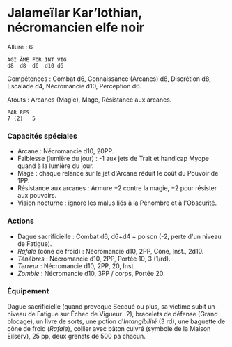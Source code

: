 # Jalameïlar Kar’lothian, nécromancien elfe noir

Allure : 6

	AGI	ÂME	FOR	INT	VIG
	d8	d8	d6	d10	d6

Compétences : Combat d6, Connaissance (Arcanes) d8, Discrétion d8, Escalade d4, Nécromancie d10, Perception d6.

Atouts : Arcanes (Magie), Mage, Résistance aux arcanes.

	PAR	RES
	7 (2)	5

### Capacités spéciales
- Arcane : Nécromancie d10, 20PP.
- Faiblesse (lumière du jour) : -1 aux jets de Trait et handicap Myope quand à la lumière du jour.
- Mage : chaque relance sur le jet d'Arcane réduit le coût du Pouvoir de 1PP.
- Résistance aux arcanes : Armure +2 contre la magie, +2 pour résister aux pouvoirs.
- Vision nocturne : ignore les malus liés à la Pénombre et à l'Obscurité.

### Actions
- Dague sacrificielle : Combat d6, d6+d4 + poison (-2, perte d'un niveau de Fatigue).
- _Rafale_ (cône de froid) : Nécromancie d10, 2PP, Cône, Inst., 2d10.
- _Ténèbres_ : Nécromancie d10, 2PP, Portée 10, 3 (1/rd).
- _Terreur_ : Nécromancie d10, 2PP, 20, Inst.
- _Zombie_ : Nécromancie d10, 3PP / corps, Portée 20.

### Équipement
Dague sacrificielle (quand provoque Secoué ou plus, sa victime subit un niveau de Fatigue sur Échec de Vigueur -2), bracelets de défense (Grand blocage), un livre de sorts, une potion d'_Intangibilité_ (3 rd), une baguette de cône de froid (_Rafale_), collier avec bâton cuivré (symbole de la Maison Eilserv), 25 pp, deux grenats de 500 pa chacun.
